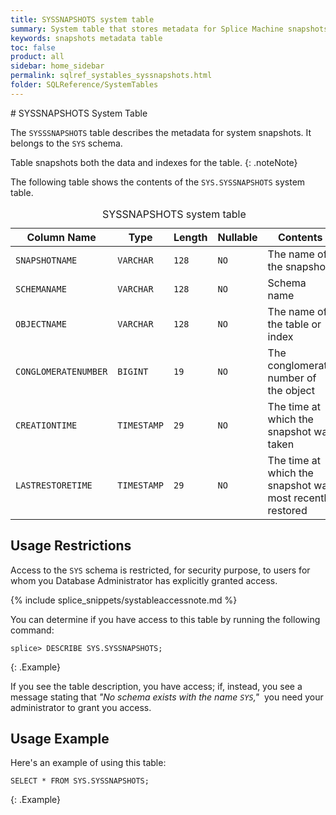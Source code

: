 ```yaml
---
title: SYSSNAPSHOTS system table
summary: System table that stores metadata for Splice Machine snapshots.
keywords: snapshots metadata table
toc: false
product: all
sidebar: home_sidebar
permalink: sqlref_systables_syssnapshots.html
folder: SQLReference/SystemTables
---
```

<section>
<div class="TopicContent" data-swiftype-index="true" markdown="1">
# SYSSNAPSHOTS System Table

The `SYSSSNAPSHOTS` table describes the metadata for system snapshots. It belongs to the `SYS` schema.

Table snapshots both the data and indexes for the table.
{: .noteNote}

The following table shows the contents of the `SYS.SYSSNAPSHOTS` system
table.

<table>
    <caption>SYSSNAPSHOTS system table</caption>
    <col />
    <col />
    <col />
    <col />
    <col />
    <thead>
        <tr>
            <th>Column Name</th>
            <th>Type</th>
            <th>Length</th>
            <th>Nullable</th>
            <th>Contents</th>
        </tr>
    </thead>
    <tbody>
        <tr>
            <td><code>SNAPSHOTNAME</code></td>
            <td><code>VARCHAR</code></td>
            <td><code>128</code></td>
            <td><code>NO</code></td>
            <td>The name of the snapshot</td>
        </tr>
        <tr>
            <td><code>SCHEMANAME</code></td>
            <td><code>VARCHAR</code></td>
            <td><code>128</code></td>
            <td><code>NO</code></td>
            <td>Schema name</td>
        </tr>
        <tr>
            <td><code>OBJECTNAME</code></td>
            <td><code>VARCHAR</code></td>
            <td><code>128</code></td>
            <td><code>NO</code></td>
            <td>The name of the table or index</td>
        </tr>
        <tr>
            <td><code>CONGLOMERATENUMBER</code></td>
            <td><code>BIGINT</code></td>
            <td><code>19</code></td>
            <td><code>NO</code></td>
            <td>The conglomerate number of the object</td>
        </tr>
        <tr>
            <td><code>CREATIONTIME</code></td>
            <td><code>TIMESTAMP</code></td>
            <td><code>29</code></td>
            <td><code>NO</code></td>
            <td>The time at which the snapshot was taken</td>
        </tr>
        <tr>
            <td><code>LASTRESTORETIME</code></td>
            <td><code>TIMESTAMP</code></td>
            <td><code>29</code></td>
            <td><code>NO</code></td>
            <td>The time at which the snapshot was most recently restored</td>
        </tr>
    </tbody>
</table>

## Usage Restrictions

Access to the `SYS` schema is restricted, for security purpose, to users for whom you Database Administrator has explicitly granted access.

{% include splice_snippets/systableaccessnote.md %}

You can determine if you have access to this table by running the following command:

```
splice> DESCRIBE SYS.SYSSNAPSHOTS;
```
{: .Example}

If you see the table description, you have access; if, instead, you see a message stating that _"No schema exists with the name `SYS`,"_&nbsp; you need your administrator to grant you access.

## Usage Example

Here's an example of using this table:

```
SELECT * FROM SYS.SYSSNAPSHOTS;
```
{: .Example}

</div>
</section>
